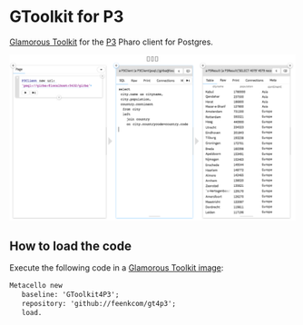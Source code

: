 # GToolkit for P3

[Glamorous Toolkit](https://github.com/feenkcom/gtoolkit) for the [P3](https://github.com/svenvc/p3) Pharo client for Postgres.

![Writing queries in Inspector](doc/gt-inspector-p3-query.png "Writing queries in Inspector")

## How to load the code

Execute the following code in a [Glamorous Toolkit image](https://gtoolkit.com):

```
Metacello new
   baseline: 'GToolkit4P3';
   repository: 'github://feenkcom/gt4p3';
   load.
```
